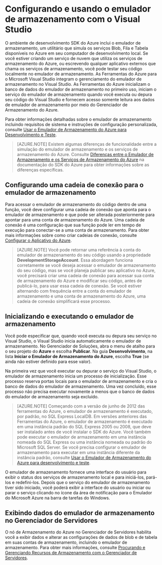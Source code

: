 <properties 
   pageTitle="Configurando e usando o Emulador de Armazenamento com o Visual Studio | Microsoft Azure"
   description="Configurando e usando o Emulador de Armazenamento com o Visual Studio"
   services="visual-studio-online"
   documentationCenter="na"
   authors="TomArcher"
   manager="douge"
   editor="" />
<tags 
   ms.service="storage"
   ms.devlang="multiple"
   ms.topic="article"
   ms.tgt_pltfrm="na"
   ms.workload="na"
   ms.date="04/18/2016"
   ms.author="tarcher" />

# Configurando e usando o emulador de armazenamento com o Visual Studio

O ambiente de desenvolvimento SDK do Azure inclui o emulador de armazenamento, um utilitário que simula os serviços Blob, Fila e Tabela disponíveis no Azure em seu computador de desenvolvimento local. Se você estiver criando um serviço de nuvem que utiliza os serviços de armazenamento do Azure, ou escrevendo qualquer aplicativo externos que chama os serviços de armazenamento, você pode testar seu código localmente no emulador de armazenamento. As Ferramentas do Azure para o Microsoft Visual Studio integram o gerenciamento do emulador de armazenamento no Visual Studio. As Ferramentas do Azure inicializam o banco de dados do emulador de armazenamento no primeiro uso, iniciam o serviço do emulador de armazenamento quando você executa ou depura seu código do Visual Studio e fornecem acesso somente leitura aos dados de emulador de armazenamento por meio do Gerenciador de Armazenamento do Azure.

Para obter informações detalhadas sobre o emulador de armazenamento incluindo requisitos de sistema e instruções de configuração personalizada, consulte [Usar o Emulador de Armazenamento do Azure para Desenvolvimento e Teste](./storage/storage-use-emulator/).

>[AZURE.NOTE] Existem algumas diferenças de funcionalidade entre a simulação do emulador de armazenamento e os serviços de armazenamento do Azure. Consulte [Diferenças entre o Emulador de Armazenamento e os Serviços de Armazenamento do Azure](./storage/storage-use-emulator) na documentação do SDK do Azure para obter informações sobre as diferenças específicas.

## Configurando uma cadeia de conexão para o emulador de armazenamento

Para acessar o emulador de armazenamento do código dentro de uma função, você deve configurar uma cadeia de conexão que aponta para o emulador de armazenamento e que pode ser alterada posteriormente para apontar para uma conta de armazenamento do Azure. Uma cadeia de conexão é uma configuração que sua função pode ler em tempo de execução para conectar-se a uma conta de armazenamento. Para obter mais informações sobre como criar cadeias de conexão, consulte [Configurar o Aplicativo do Azure](https://msdn.microsoft.com/library/azure/2da5d6ce-f74d-45a9-bf6b-b3a60c5ef74e#BK_SettingsPage).

>[AZURE.NOTE] Você pode retornar uma referência à conta do emulador de armazenamento do seu código usando a propriedade **DevelopmentStorageAccount**. Essa abordagem funciona corretamente se você deseja acessar o emulador de armazenamento do seu código, mas se você planeja publicar seu aplicativo no Azure, você precisará criar uma cadeia de conexão para acessar sua conta de armazenamento do Azure e modificar seu código, antes de publicá-lo, para usar essa cadeia de conexão. Se você estiver alternando com frequência entre a conta do emulador de armazenamento e uma conta de armazenamento do Azure, uma cadeia de conexão simplificará esse processo.

## Inicializando e executando o emulador de armazenamento

Você pode especificar que, quando você executa ou depura seu serviço no Visual Studio, o Visual Studio inicia automaticamente o emulador de armazenamento. No Gerenciador de Soluções, abra o menu de atalho para o seu projeto do **Azure** e escolha **Publicar**. Na guia **Desenvolvimento**, na lista **Iniciar o Emulador de Armazenamento do Azure**, escolha **True** (se ainda não estiver definido para esse valor).

Na primeira vez que você executar ou depurar o serviço do Visual Studio, o emulador de armazenamento inicia um processo de inicialização. Esse processo reserva portas locais para o emulador de armazenamento e cria o banco de dados do emulador de armazenamento. Uma vez concluído, esse processo não precisa executar novamente a menos que o banco de dados do emulador de armazenamento seja excluído.

>[AZURE.NOTE] Começando com a versão de junho de 2012 das ferramentas do Azure, o emulador de armazenamento é executado, por padrão, no SQL Express LocalDB. Em versões anteriores das Ferramentas do Azure, o emulador de armazenamento é executado em uma instância padrão do SQL Express 2005 ou 2008, que deve ser instalado antes de você instalar o SDK do Azure. Você também pode executar o emulador de armazenamento em uma instância nomeada do SQL Express ou uma instância nomeada ou padrão do Microsoft SQL Server. Se você precisa configurar o emulador de armazenamento para executar em uma instância diferente da instância padrão, consulte [Usar o Emulador de Armazenamento do Azure para desenvolvimento e teste](./storage/storage-use-emulator/).

O emulador de armazenamento fornece uma interface do usuário para exibir o status dos serviços de armazenamento local e para iniciá-los, pará-los e redefini-los. Depois que o serviço do emulador de armazenamento tiver sido iniciado, você poderá exibir a interface do usuário ou iniciar ou parar o serviço clicando no ícone da área de notificação para o Emulador do Microsoft Azure na barra de tarefas do Windows.

## Exibindo dados do emulador de armazenamento no Gerenciador de Servidores

O nó de Armazenamento do Azure no Gerenciador de Servidores habilita você a exibir dados e alterar as configurações de dados de blob e de tabela em suas contas de armazenamento, incluindo o emulador de armazenamento. Para obter mais informações, consulte [Procurando e Gerenciando Recursos de Armazenamento com o Gerenciador de Servidores](https://msdn.microsoft.com/library/azure/ff683677.aspx).

<!---HONumber=AcomDC_0420_2016-->